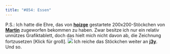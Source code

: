 ```yaml
---
title: "#854: Essen"
---
```

 
P.S.:
Ich hatte die Ehre, das von <a href="http://www.hoizge.de/2007/12/30/stoeckchen-und-chat/"><strong>hoizge</strong></a> gestartete 200x200-Stöckchen von <a href="http://blog.visuellegedanken.de/"><strong>Martin</strong></a> zugeworfen bekommen zu haben. Zwar besitze ich nur ein relativ unnützes Grafiktablett, doch das hielt mich nicht davon ab, die Zeichnung fortzusetzen [Klick für groß].
<a href="http://www.fonflatter.de/bilder/2008_01_21_stoeckchen.jpg"><img src="http://www.fonflatter.de/bilder/2008_01_21_stoeckchen_s.jpg"></a>
Ich reiche das Stöckchen weiter an <a href="http://www.j3y.de/"><strong>j3y</strong></a>.
Und so.
